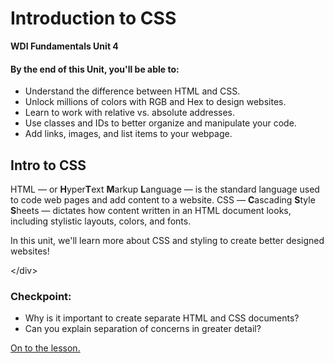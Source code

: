 # Introduction to CSS

**WDI Fundamentals Unit 4**

#### By the end of this Unit, you'll be able to:

* Understand the difference between HTML and CSS.
* Unlock millions of colors with RGB and Hex to design websites.
* Learn to work with relative vs. absolute addresses.
* Use classes and IDs to better organize and manipulate your code.
* Add links, images, and list items to your webpage.

## Intro to CSS

HTML — or **H**yper**T**ext **M**arkup **L**anguage — is the standard language used to code web pages and add content to a website. CSS — **C**ascading **S**tyle **S**heets — dictates how content written in an HTML document looks, including stylistic layouts, colors, and fonts.

In this unit, we'll learn more about CSS and styling to create better designed websites!

&lt;/div&gt;

### Checkpoint:

* Why is it important to create separate HTML and CSS documents? 
* Can you explain separation of concerns in greater detail?

[On to the lesson.](adding-color/)

